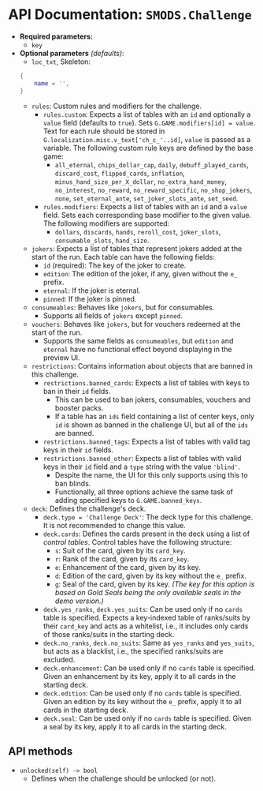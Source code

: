 # API Documentation: `SMODS.Challenge`
- **Required parameters:**
    - `key`
- **Optional parameters** *(defaults)*:
    - `loc_txt`, Skeleton:
    ```lua
    {
        name = '',
    }
    ```
    - `rules`: Custom rules and modifiers for the challenge.
        - `rules.custom`: Expects a list of tables with an `id` and optionally a `value` field (defaults to `true`). Sets `G.GAME.modifiers[id] = value`. Text for each rule should be stored in `G.localization.misc.v_text['ch_c_'..id]`, `value` is passed as a variable. The following custom rule keys are defined by the base game:
            - `all_eternal`, `chips_dollar_cap`, `daily`, `debuff_played_cards`, `discard_cost`, `flipped_cards`, `inflation`, `minus_hand_size_per_X_dollar`, `no_extra_hand_money`, `no_interest`, `no_reward`, `no_reward_specific`, `no_shop_jokers`, `none`, `set_eternal_ante`, `set_joker_slots_ante`, `set_seed`.
        - `rules.modifiers`: Expects a list of tables with an `id` and a `value` field. Sets each corresponding base modifier to the given value. The following modifiers are supported:
            - `dollars`, `discards`, `hands`, `reroll_cost`, `joker_slots`, `consumable_slots`, `hand_size`.
    - `jokers`: Expects a list of tables that represent jokers added at the start of the run. Each table can have the following fields:
        - `id` (required): The key of the joker to create.
        - `edition`: The edition of the joker, if any, given without the `e_` prefix.
        - `eternal`: If the joker is eternal.
        - `pinned`: If the joker is pinned.
    - `consumeables`: Behaves like `jokers`, but for consumables.
        - Supports all fields of `jokers` except `pinned`.
    - `vouchers`: Behaves like `jokers`, but for vouchers redeemed at the start of the run.
        - Supports the same fields as `consumeables`, but `edition` and `eternal` have no functional effect beyond displaying in the preview UI.
    - `restrictions`: Contains information about objects that are banned in this challenge.
        - `restrictions.banned_cards`: Expects a list of tables with keys to ban in their `id` fields.
            - This can be used to ban jokers, consumables, vouchers and booster packs. 
            - If a table has an `ids` field containing a list of center keys, only `id` is shown as banned in the challenge UI, but all of the `ids` are banned.
        - `restrictions.banned_tags`: Expects a list of tables with valid tag keys in their `id` fields.
        - `restrictions.banned_other`: Expects a list of tables with valid keys in their `id` field and a `type` string with the value `'blind'`.
            - Despite the name, the UI for this only supports using this to ban blinds.
            - Functionally, all three options achieve the same task of adding specified keys to `G.GAME.banned_keys`.
    - `deck`: Defines the challenge's deck.
        - `deck.type = 'Challenge Deck'`: The deck type for this challenge. It is not recommended to change this value.
        - `deck.cards`: Defines the cards present in the deck using a list of *control tables*. Control tables have the following structure:
            - `s`: Suit of the card, given by its `card_key`.
            - `r`: Rank of the card, given by its `card_key`.
            - `e`: Enhancement of the card, given by its key.
            - `d`: Edition of the card, given by its key without the `e_` prefix.
            - `g`: Seal of the card, given by its key. *(The key for this option is based on Gold Seals being the only available seals in the demo version.)* 
        - `deck.yes_ranks`, `deck.yes_suits`: Can be used only if no `cards` table is specified. Expects a key-indexed table of ranks/suits by their `card_key` and acts as a whitelist, i.e., it includes only cards of those ranks/suits in the starting deck.
        - `deck.no_ranks`, `deck.no_suits`: Same as `yes_ranks` and `yes_suits`, but acts as a blacklist, i.e., the specified ranks/suits are excluded.
        - `deck.enhancement`: Can be used only if no `cards` table is specified. Given an enhancement by its key, apply it to all cards in the starting deck.
        - `deck.edition`: Can be used only if no `cards` table is specified. Given an edition by its key without the `e_` prefix, apply it to all cards in the starting deck.
        - `deck.seal`: Can be used only if no `cards` table is specified. Given a seal by its key, apply it to all cards in the starting deck.

## API methods
- `unlocked(self) -> bool`
    - Defines when the challenge should be unlocked (or not).